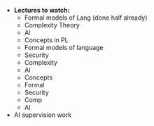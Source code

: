 - **Lectures to watch:** 
    - Formal models of Lang (done half already)
    - Complexity Theory
    - AI
    - Concepts in PL
    - Formal models of language
    - Security
    - Complexity
    - AI
    - Concepts
    - Formal
    - Security
    - Comp 
    - AI
- AI supervision work
